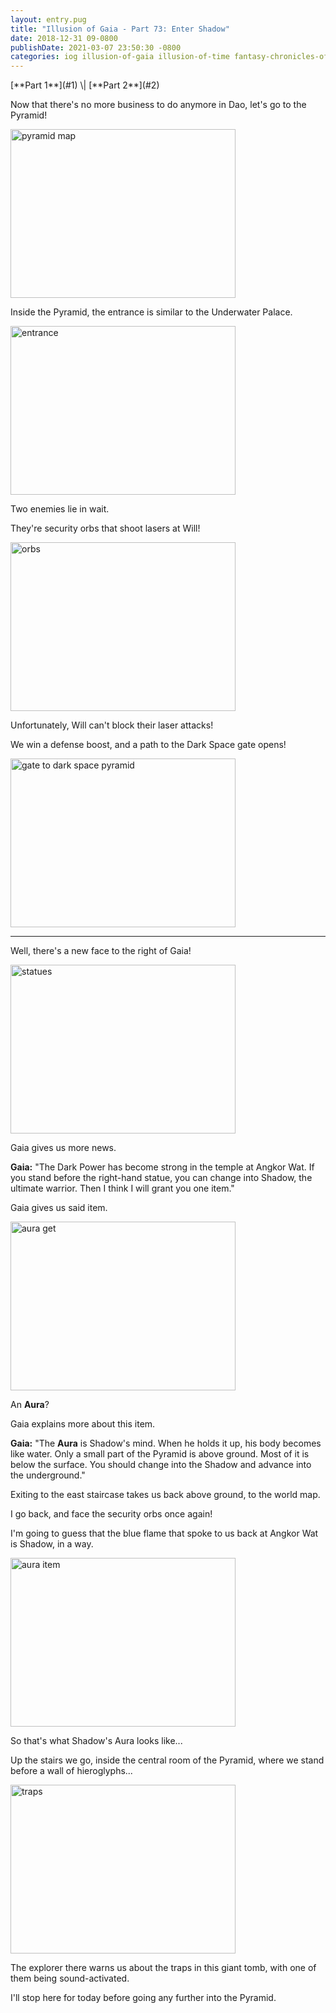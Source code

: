 ```yaml
---
layout: entry.pug
title: "Illusion of Gaia - Part 73: Enter Shadow"
date: 2018-12-31 09-0800
publishDate: 2021-03-07 23:50:30 -0800
categories: iog illusion-of-gaia illusion-of-time fantasy-chronicles-of-gaia gaia-gensoki quintet-enix playthroughs
---
```


<p class="entry-partination" markdown="1">[**Part 1**](#1) \| [**Part 2**](#2)</p>

<a name="1"></a>

Now that there's no more business to do anymore in Dao, let's go to the Pyramid!

<img src="https://i.imgur.com/I1j9WyG.png" alt="pyramid map" width="360" height="270" id="liveblog" />

Inside the Pyramid, the entrance is similar to the Underwater Palace.

<img src="https://i.imgur.com/GyNumu0.png" alt="entrance" width="360" height="270" id="liveblog" />

Two enemies lie in wait.

They're security orbs that shoot lasers at Will!

<img src="https://i.imgur.com/IX1rOdN.png" alt="orbs" width="360" height="270" id="liveblog" />

Unfortunately, Will can't block their laser attacks!

We win a defense boost, and a path to the Dark Space gate opens!

<img src="https://i.imgur.com/2A2mF9A.png" alt="gate to dark space pyramid" width="360" height="270" id="liveblog" />

<a name="2"></a>

---

Well, there's a new face to the right of Gaia!

<img src="https://i.imgur.com/LwCmfrk.png" alt="statues" width="360" height="270" id="liveblog" />

Gaia gives us more news.

**Gaia:** "The Dark Power has become strong in the temple at Angkor Wat. If you stand before the right-hand statue, you can change into Shadow, the ultimate warrior. Then I think I will grant you one item."

Gaia gives us said item.

<img src="https://i.imgur.com/qVcxtBp.png" alt="aura get" width="360" height="270" id="liveblog" />

An **Aura**?

Gaia explains more about this item.

**Gaia:** "The **Aura** is Shadow's mind. When he holds it up, his body becomes like water. Only a small part of the Pyramid is above ground. Most of it is below the surface. You should change into the Shadow and advance into the underground."

Exiting to the east staircase takes us back above ground, to the world map.

I go back, and face the security orbs once again!

I'm going to guess that the blue flame that spoke to us back at Angkor Wat is Shadow, in a way.

<img src="https://i.imgur.com/9mLMpMo.png" alt="aura item" width="360" height="270" id="liveblog" />

So that's what Shadow's Aura looks like...

Up the stairs we go, inside the central room of the Pyramid, where we stand before a wall of hieroglyphs...

<img src="https://i.imgur.com/oQ5r0ih.png" alt="traps" width="360" height="270" id="liveblog" />

The explorer there warns us about the traps in this giant tomb, with one of them being sound-activated.

I'll stop here for today before going any further into the Pyramid.